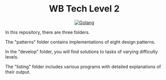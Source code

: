 <h1 align="center">WB Tech Level 2</h1>

<p align="center">
  <a href="https://golang.org/"><img alt="Golang" src="https://badgen.net/badge/language/Golang/blue"></a>
</p>

In this repository, there are three folders.

The "patterns" folder contains implementations of eight design patterns.

In the "develop" folder, you will find solutions to tasks of varying difficulty levels.

The "listing" folder includes various programs with detailed explanations of their output.